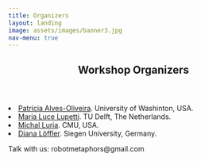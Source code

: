 ```yaml
---
title: Organizers
layout: landing
image: assets/images/banner3.jpg
nav-menu: true
---
```



<!-- Main -->
<div id="main">

<!-- One -->
<section id="one">
	<div class="inner">
		<header class="major">
			<h2>Workshop Organizers</h2>
		</header>
	<li><a href="https://patricialvesoliveira.com">Patrícia Alves-Oliveira</a>. University of Washinton, USA.<br></li>
	<li><a href="https://marialucelupetti.com">Maria Luce Lupetti</a>. TU Delft, The Netherlands.<br></li>
	<li><a href="https://www.michalluria.com"> Michal Luria</a>. CMU, USA.<br></li>
	<li><a href="https://scholar.google.com/citations?user=DHbTr74AAAAJ&hl=de">Diana Löffler</a>. Siegen University, Germany.</li>
	
<p>Talk with us: robotmetaphors@gmail.com</p>
</section>

